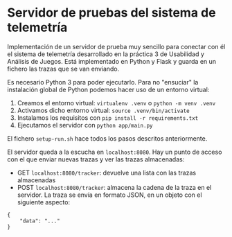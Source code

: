 # Servidor de pruebas del sistema de telemetría

Implementación de un servidor de prueba muy sencillo para conectar con él el sistema de telemetría desarrollado en la práctica 3 de Usabilidad y Análisis de Juegos. Está implementado en Python y Flask y guarda en un fichero las trazas que se van enviando.

Es necesario Python 3 para poder ejecutarlo. Para no "ensuciar" la instalación global de Python podemos hacer uso de un entorno virtual:

1. Creamos el entorno virtual: `virtualenv .venv` o `python -m venv .venv`
2. Activamos dicho entorno virtual: `source .venv/bin/activate`
3. Instalamos los requisitos con `pip install -r requirements.txt`
4. Ejecutamos el servidor con `python app/main.py`

El fichero `setup-run.sh` hace todos los pasos descritos anteriormente.

El servidor queda a la escucha en `localhost:8080`. Hay un punto de acceso con el que enviar nuevas trazas y ver las trazas almacenadas:

- GET `localhost:8080/tracker`: devuelve una lista con las trazas almacenadas
- POST `localhost:8080/tracker`: almacena la cadena de la traza en el servidor. La traza se envía en formato JSON, en un objeto con el siguiente aspecto:

```
{
    "data": "..."
}
```


